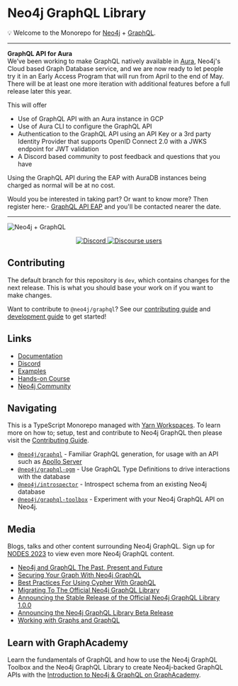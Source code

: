 # Neo4j GraphQL Library

💡 Welcome to the Monorepo for [Neo4j](https://neo4j.com/) + [GraphQL](https://graphql.org/).

___

**GraphQL API for Aura**  
We’ve been working to make GraphQL natively available in [Aura](https://neo4j.com/cloud/platform/aura-graph-database/), Neo4j's Cloud based Graph Database service,  and we are now ready to let people try it in an Early Access Program that will run from April to the end of May.  There will be at least one more iteration with additional features before a full release later this year.

This will offer

* Use of GraphQL API with an Aura instance in GCP
* Use of Aura CLI to configure the GraphQL API
* Authentication to the GraphQL API using an API Key or a 3rd party Identity Provider that supports OpenID Connect 2.0 with a JWKS endpoint for JWT validation
* A Discord based community to post feedback and questions that you have

Using the GraphQL API during the EAP with AuraDB instances being charged as normal will be at no cost.

Would you be interested in taking part? Or want to know more? Then register here:-  [GraphQL API EAP](https://forms.gle/gr8n8sx8S8yXFZzj8) and you'll be contacted nearer the date.
___

![Neo4j + GraphQL](./images/banner.png)

<p align="center">
  <a href="https://discord.gg/neo4j">
    <img alt="Discord" src="https://img.shields.io/discord/787399249741479977?logo=discord&logoColor=white">
  </a>
  <a href="https://community.neo4j.com/c/drivers-stacks/graphql/33">
    <img alt="Discourse users" src="https://img.shields.io/discourse/users?logo=discourse&server=https%3A%2F%2Fcommunity.neo4j.com">
  </a>
</p>

## Contributing

The default branch for this repository is `dev`, which contains changes for the next
release. This is what you should base your work on if you want to make changes.

Want to contribute to `@neo4j/graphql`? See our [contributing guide](./CONTRIBUTING.md)
and [development guide](./docs/contributing/DEVELOPING.md) to get started!

## Links

* [Documentation](https://neo4j.com/docs/graphql-manual/current/)
* [Discord](https://discord.gg/neo4j)
* [Examples](./examples)
* [Hands-on Course](https://graphacademy.neo4j.com/courses/graphql-basics/?ref=graphql)
* [Neo4j Community](https://community.neo4j.com/c/drivers-stacks/graphql/33)

## Navigating

This is a TypeScript Monorepo managed with [Yarn Workspaces](https://classic.yarnpkg.com/en/docs/workspaces/).
To learn more on how to; setup, test and contribute to Neo4j GraphQL then please
visit the [Contributing Guide](./CONTRIBUTING.md).

* [`@neo4j/graphql`](./packages/graphql) - Familiar GraphQL generation, for usage
   with an API such as [Apollo Server](https://www.apollographql.com/docs/apollo-server/)
* [`@neo4j/graphql-ogm`](./packages/ogm) - Use GraphQL Type Definitions to drive
   interactions with the database
* [`@neo4j/introspector`](./packages/introspector) - Introspect schema from an existing Neo4j database
* [`@neo4j/graphql-toolbox`](https://www.github.com/neo4j/graphql-toolbox) - Experiment with your Neo4j GraphQL API on Neo4j.

## Media

Blogs, talks and other content surrounding Neo4j GraphQL. Sign up for
[NODES 2023](https://dev.neo4j.com/44xcEfm) to view even more Neo4j
GraphQL content.

* [Neo4j and GraphQL The Past, Present and Future](https://youtu.be/sZ-eBznM71M)
* [Securing Your Graph With Neo4j GraphQL](https://medium.com/neo4j/securing-your-graph-with-neo4j-graphql-91a2d7b08631)
* [Best Practices For Using Cypher With GraphQL](https://youtu.be/YceBpk01Gxs)
* [Migrating To The Official Neo4j GraphQL Library](https://youtu.be/4_rp1ikvFKc)
* [Announcing the Stable Release of the Official Neo4j GraphQL Library 1.0.0](https://medium.com/neo4j/announcing-the-stable-release-of-the-official-neo4j-graphql-library-1-0-0-6cdd30cd40b)
* [Announcing the Neo4j GraphQL Library Beta Release](https://medium.com/neo4j/announcing-the-neo4j-graphql-library-beta-99ae8541bbe7)
* [Working with Graphs and GraphQL](https://youtu.be/qXQDG2GAs5w)

## Learn with GraphAcademy

Learn the fundamentals of GraphQL and how to use the Neo4j GraphQL Toolbox and the Neo4j GraphQL Library to create Neo4j-backed GraphQL APIs with the [Introduction to Neo4j & GraphQL on GraphAcademy](https://graphacademy.neo4j.com/courses/graphql-basics/?ref=graphql).
